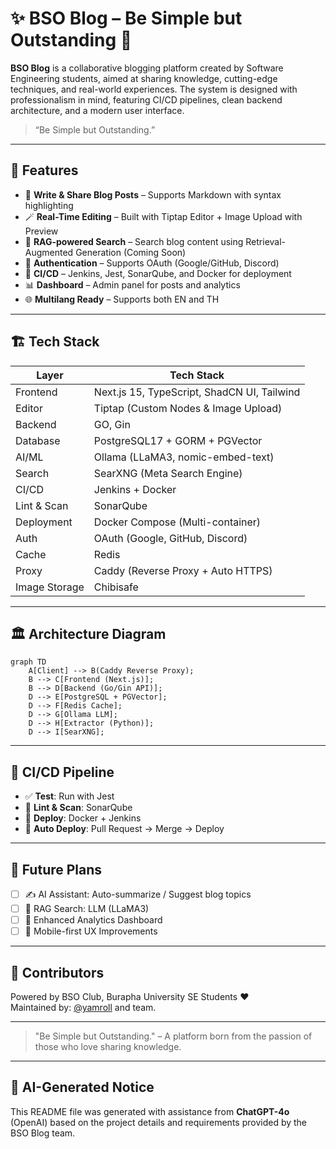 # ✨ BSO Blog – Be Simple but Outstanding 📝

**BSO Blog** is a collaborative blogging platform created by Software Engineering students, aimed at sharing knowledge, cutting-edge techniques, and real-world experiences. The system is designed with professionalism in mind, featuring CI/CD pipelines, clean backend architecture, and a modern user interface.

> “Be Simple but Outstanding.”

---

## 📌 Features

- 📰 **Write & Share Blog Posts** – Supports Markdown with syntax highlighting
- 🪄 **Real-Time Editing** – Built with Tiptap Editor + Image Upload with Preview
- 🧠 **RAG-powered Search** – Search blog content using Retrieval-Augmented Generation (Coming Soon)
- 🔐 **Authentication** – Supports OAuth (Google/GitHub, Discord)
- 🚀 **CI/CD** – Jenkins, Jest, SonarQube, and Docker for deployment
- 📊 **Dashboard** – Admin panel for posts and analytics
- 🌐 **Multilang Ready** – Supports both EN and TH

---

## 🏗 Tech Stack

| Layer         | Tech Stack                                  |
| ------------- | ------------------------------------------- |
| Frontend      | Next.js 15, TypeScript, ShadCN UI, Tailwind |
| Editor        | Tiptap (Custom Nodes & Image Upload)        |
| Backend       | GO, Gin                                     |
| Database      | PostgreSQL17 + GORM + PGVector              |
| AI/ML         | Ollama (LLaMA3, nomic-embed-text)           |
| Search        | SearXNG (Meta Search Engine)                |
| CI/CD         | Jenkins + Docker                            |
| Lint & Scan   | SonarQube                                   |
| Deployment    | Docker Compose (Multi-container)            |
| Auth          | OAuth (Google, GitHub, Discord)             |
| Cache         | Redis                                       |
| Proxy         | Caddy (Reverse Proxy + Auto HTTPS)          |
| Image Storage | Chibisafe                                   |

---

## 🏛️ Architecture Diagram

```mermaid
graph TD
    A[Client] --> B(Caddy Reverse Proxy);
    B --> C[Frontend (Next.js)];
    B --> D[Backend (Go/Gin API)];
    D --> E[PostgreSQL + PGVector];
    D --> F[Redis Cache];
    D --> G[Ollama LLM];
    D --> H[Extractor (Python)];
    D --> I[SearXNG];
```

---

## 🧪 CI/CD Pipeline

- ✅ **Test**: Run with Jest
- 🧹 **Lint & Scan**: SonarQube
- 🐳 **Deploy**: Docker + Jenkins
- 🐾 **Auto Deploy**: Pull Request -> Merge -> Deploy

---

## 🧠 Future Plans

- [ ] ✍️ AI Assistant: Auto-summarize / Suggest blog topics
- [ ] 🧠 RAG Search: LLM (LLaMA3)
- [ ] 🧪 Enhanced Analytics Dashboard
- [ ] 📱 Mobile-first UX Improvements

---

## 🤝 Contributors

Powered by BSO Club, Burapha University SE Students ❤️  
Maintained by: [@yamroll](https://github.com/LordEaster) and team.

---

> "Be Simple but Outstanding." – A platform born from the passion of those who love sharing knowledge.

---

## 🤖 AI-Generated Notice

This README file was generated with assistance from **ChatGPT-4o** (OpenAI) based on the project details and requirements provided by the BSO Blog team.
